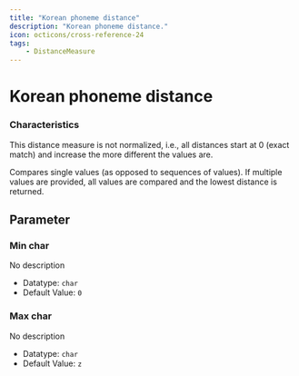 ```yaml
---
title: "Korean phoneme distance"
description: "Korean phoneme distance."
icon: octicons/cross-reference-24
tags: 
    - DistanceMeasure
---
```

# Korean phoneme distance
<!-- This file was generated - DO NOT CHANGE IT MANUALLY -->




### Characteristics
This distance measure is not normalized, i.e., all distances start at 0 (exact match) and increase the more different the values are.

Compares single values (as opposed to sequences of values). If multiple values are provided, all values are compared and the lowest distance is returned.

## Parameter

### Min char

No description

- Datatype: `char`
- Default Value: `0`



### Max char

No description

- Datatype: `char`
- Default Value: `z`



